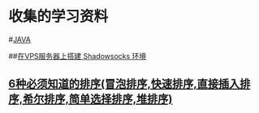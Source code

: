 # 收集的学习资料

#[JAVA](https://github.com/wangHwYD/study/tree/master/java) 

##[在VPS服务器上搭建 Shadowsocks 环境](https://github.com/wangHwYD/study/blob/master/%E5%9C%A8VPS%E6%9C%8D%E5%8A%A1%E5%99%A8%E4%B8%8A%E6%90%AD%E5%BB%BA%20Shadowsocks%20%E7%8E%AF%E5%A2%83.md) 

## [6种必须知道的排序(冒泡排序,快速排序,直接插入排序,希尔排序,简单选择排序,堆排序)](https://github.com/wangHwYD/study/blob/master/java/6%E7%A7%8D%E5%BF%85%E9%A1%BB%E7%9F%A5%E9%81%93%E7%9A%84%E6%8E%92%E5%BA%8F.md) 
